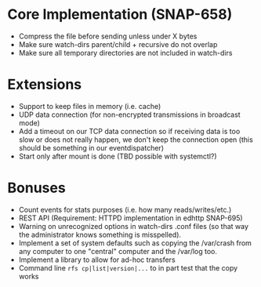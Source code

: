 
# Core Implementation (SNAP-658)

* Compress the file before sending unless under X bytes
* Make sure watch-dirs parent/child + recursive do not overlap
* Make sure all temporary directories are not included in watch-dirs

# Extensions

* Support to keep files in memory (i.e. cache)
* UDP data connection (for non-encrypted transmissions in broadcast mode)
* Add a timeout on our TCP data connection so if receiving data is too slow
  or does not really happen, we don't keep the connection open (this should
  be something in our eventdispatcher)
* Start only after mount is done (TBD possible with systemctl?)

# Bonuses

* Count events for stats purposes (i.e. how many reads/writes/etc.)
* REST API (Requirement: HTTPD implementation in edhttp SNAP-695)
* Warning on unrecognized options in watch-dirs .conf files (so that way the
  administrator knows something is misspelled).
* Implement a set of system defaults such as copying the /var/crash from any
  computer to one "central" computer and the /var/log too.
* Implement a library to allow for ad-hoc transfers
* Command line `rfs cp|list|version|...` to in part test that the copy works


